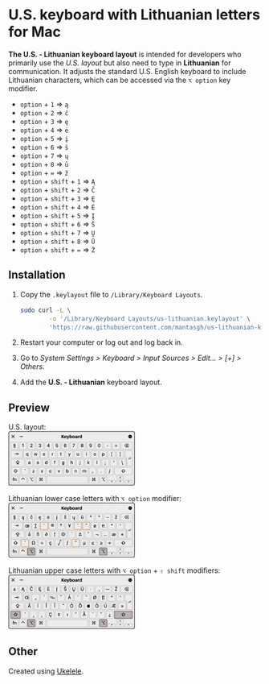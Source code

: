 # U.S. keyboard with Lithuanian letters for Mac

**The U.S. - Lithuanian keyboard layout** is intended for developers who primarily use the *U.S. layout* but also need to type in **Lithuanian** for communication. It adjusts the standard U.S. English keyboard to include Lithuanian characters, which can be accessed via the `⌥ option` key modifier.

- `option` + `1` => `ą`
- `option` + `2` => `č`
- `option` + `3` => `ę`
- `option` + `4` => `ė`
- `option` + `5` => `į`
- `option` + `6` => `š`
- `option` + `7` => `ų`
- `option` + `8` => `ū`
- `option` + `=` => `ž`
- `option` + `shift` + `1` => `Ą`
- `option` + `shift` + `2` => `Č`
- `option` + `shift` + `3` => `Ę`
- `option` + `shift` + `4` => `Ė`
- `option` + `shift` + `5` => `Į`
- `option` + `shift` + `6` => `Š`
- `option` + `shift` + `7` => `Ų`
- `option` + `shift` + `8` => `Ū`
- `option` + `shift` + `=` => `Ž`

## Installation

1. Copy the `.keylayout` file to `/Library/Keyboard Layouts`.

    ```bash
    sudo curl -L \
            -o '/Library/Keyboard Layouts/us-lithuanian.keylayout' \
            'https://raw.githubusercontent.com/mantasgh/us-lithuanian-keyboard/main/us-lithuanian.keylayout'
    ```

2. Restart your computer or log out and log back in.
3. Go to *System Settings > Keyboard > Input Sources > Edit... > [+] > Others*.
4. Add the **U.S. - Lithuanian** keyboard layout.

## Preview

U.S. layout:<br /><img src="./assets//us-lithuanian.png" width="50%" alt="Default">

Lithuanian lower case letters with `⌥ option` modifier:<br /><img src="./assets//us-lithuanian-option.png" width="50%" alt="Lower case">

Lithuanian upper case letters with `⌥ option` + `⇧ shift` modifiers:<br /><img src="./assets//us-lithuanian-option-shift.png" width="50%" alt="Upper case">

## Other

Created using [Ukelele](https://software.sil.org/ukelele/).
